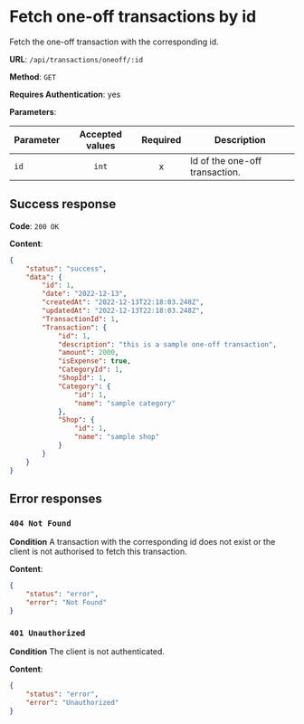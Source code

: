 # Fetch one-off transactions by id

Fetch the one-off transaction with the corresponding id.

**URL**: `/api/transactions/oneoff/:id`

**Method**: `GET`

**Requires Authentication**: yes

**Parameters**:

| Parameter | Accepted values | Required | Description                    |
| --------- | :-------------: | :------: | ------------------------------ |
| `id`      |      `int`      |    x     | Id of the one-off transaction. |

## Success response

**Code**: `200 OK`

**Content**:
```json
{
	"status": "success",
	"data": {
		"id": 1,
		"date": "2022-12-13",
		"createdAt": "2022-12-13T22:18:03.248Z",
		"updatedAt": "2022-12-13T22:18:03.248Z",
		"TransactionId": 1,
		"Transaction": {
			"id": 1,
			"description": "this is a sample one-off transaction",
			"amount": 2000,
			"isExpense": true,
			"CategoryId": 1,
			"ShopId": 1,
			"Category": {
				"id": 1,
				"name": "sample category"
			},
			"Shop": {
				"id": 1,
				"name": "sample shop"
			}
		}
	}
}
```

## Error responses
### `404 Not Found`

**Condition**
A transaction with the corresponding id does not exist or the client is not authorised to fetch this transaction.

**Content**:
```json
{
	"status": "error",
	"error": "Not Found"
}
```

### `401 Unauthorized`

**Condition**
The client is not authenticated.

**Content**:
```json
{
	"status": "error",
	"error": "Unauthorized"
}
```
